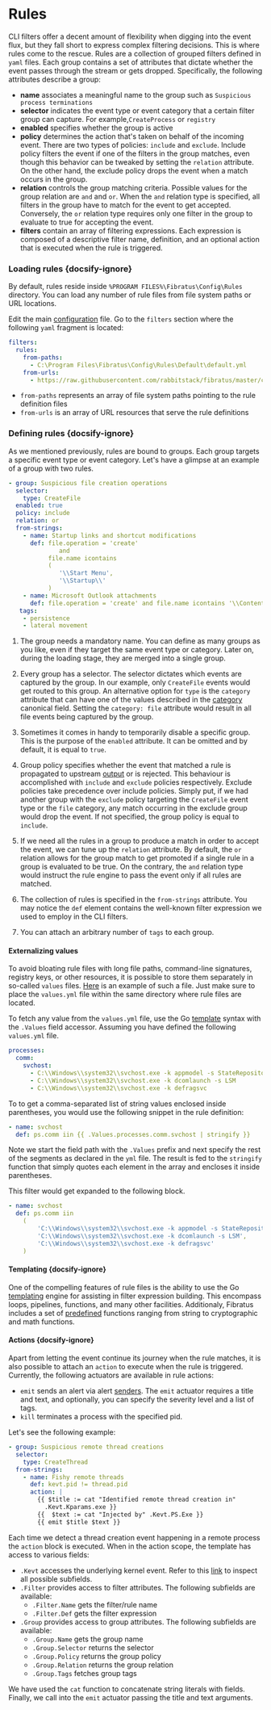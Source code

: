 # Rules

CLI filters offer a decent amount of flexibility when digging into the event flux, but they fall short to express complex filtering decisions. This is where rules come to the rescue. Rules are a collection of grouped filters defined in `yaml` files. Each group contains a set of attributes that dictate whether the event passes through the stream or gets dropped. Specifically, the following attributes describe a group:

- **name** associates a meaningful name to the group such as `Suspicious process terminations`
- **selector** indicates the event type or event category that a certain filter group can capture. For example,`CreateProcess` or `registry`
- **enabled** specifies whether the group is active
- **policy** determines the action that's taken on behalf of the incoming event. There are two types of policies: `include` and `exclude`. Include policy filters the event if one of the filters in the group matches, even though this behavior can be tweaked by setting the `relation` attribute. On the other hand, the exclude policy drops the event when a match occurs in the group.
- **relation** controls the group matching criteria. Possible values for the group relation are `and` and `or`. When the `and` relation type is specified, all filters in the group have to match for the event to get accepted. Conversely, the `or` relation type requires only one filter in the group to evaluate to true for accepting the event.
- **filters** contain an array of filtering expressions. Each expression is composed of a descriptive filter name, definition, and an optional action that is executed when the rule is triggered.

### Loading rules {docsify-ignore}

By default, rules reside inside `%PROGRAM FILES%\Fibratus\Config\Rules` directory. You can load any number of rule files from file system paths or URL locations.

Edit the main [configuration](/setup/configuration?id=files) file. Go to the `filters` section where the following `yaml` fragment is located:

```yaml
filters:
  rules:
    from-paths:
      - C:\Program Files\Fibratus\Config\Rules\Default\default.yml
    from-urls:
      - https://raw.githubusercontent.com/rabbitstack/fibratus/master/configs/rules/default/default.yml
```

- `from-paths` represents an array of file system paths pointing to the rule definition files
- `from-urls` is an array of URL resources that serve the rule definitions

### Defining rules {docsify-ignore}

As we mentioned previously, rules are bound to groups. Each group targets a specific event type or event category. Let's have a glimpse at an example of a group with two rules.

```yaml
- group: Suspicious file creation operations                               
  selector:
    type: CreateFile
  enabled: true
  policy: include
  relation: or
  from-strings:
    - name: Startup links and shortcut modifications
      def: file.operation = 'create'
              and
           file.name icontains
           (
              '\\Start Menu',
              '\\Startup\\'
           )
    - name: Microsoft Outlook attachments
      def: file.operation = 'create' and file.name icontains '\\Content.Outlook\\'
   tags:
    - persistence
    - lateral movement
```

1. The group needs a mandatory name. You can define as many groups as you like, even if they target the same event type or category. Later on, during the loading stage, they are merged into a single group.

2. Every group has a selector. The selector dictates which events are captured by the group. In our example, only `CreateFile` events would get routed to this group. An alternative option for `type` is the `category` attribute that can have one of the values described in the [category](kevents/anatomy?id=canonical-fields) canonical field. Setting the `category: file` attribute would result in all file events being captured by the group.

3. Sometimes it comes in handy to temporarily disable a specific group. This is the purpose of the `enabled` attribute. It can be omitted and by default, it is equal to `true`.

4. Group policy specifies whether the event that matched a rule is propagated to upstream [output](/outputs/introduction) or  is rejected. This behaviour is accomplished with `include` and `exclude` policies respectively. Exclude policies take precedence over include policies. Simply put, if we had another group with the `exclude` policy targeting the `CreateFile` event type or the `file` category, any match occurring in the exclude group would drop the event. If not specified, the group policy is equal to `include`.

5. If we need all the rules in a group to produce a match in order to accept the event, we can tune up the `relation` attribute. By default, the `or` relation allows for the group match to get promoted if a single rule in a group is evaluated to be true. On the contrary, the `and` relation type would instruct the rule engine to pass the event only if all rules are matched.

6. The collection of rules is specified in the `from-strings` attribute. You may notice the `def` element contains the well-known filter expression we used to employ in the CLI filters.

7. You can attach an arbitrary number of `tags` to each group.

#### Externalizing values

To avoid bloating rule files with long file paths, command-line signatures, registry keys, or other resources, it is possible to store them separately in so-called `values` files. [Here](https://github.com/rabbitstack/fibratus/blob/master/configs/rules/default/values.yml) is an example of such a file. Just make sure to place the `values.yml` file within the same directory where rule files are located.

To fetch any value from the `values.yml` file, use the Go [template](https://pkg.go.dev/text/template) syntax with the `.Values` field accessor. Assuming you have defined the following `values.yml` file. 

```yaml
processes:
  comm:
    svchost:
      - C:\\Windows\\system32\\svchost.exe -k appmodel -s StateRepository
      - C:\\Windows\\system32\\svchost.exe -k dcomlaunch -s LSM
      - C:\\Windows\\system32\\svchost.exe -k defragsvc
```

To to get a comma-separated list of string values enclosed inside parentheses, you would use the following snippet in the rule definition:

```yaml
- name: svchost
  def: ps.comm iin {{ .Values.processes.comm.svchost | stringify }}
```

Note we start the field path with the `.Values` prefix and next specify the rest of the segments as declared in the `yml` file. The result is fed to the `stringify` function that simply quotes  each element in the array and encloses it inside parentheses.

This filter would get expanded to the following block.

```yaml
- name: svchost
  def: ps.comm iin 
    (
        'C:\\Windows\\system32\\svchost.exe -k appmodel -s StateRepository', 
        'C:\\Windows\\system32\\svchost.exe -k dcomlaunch -s LSM', 
        'C:\\Windows\\system32\\svchost.exe -k defragsvc'
    )
```


#### Templating {docsify-ignore}

One of the compelling features of rule files is the ability to use the Go [templating](https://pkg.go.dev/text/template) engine for assisting in filter expression building. This encompass loops, pipelines, functions, and many other facilities. Additionaly, Fibratus includes a set of [predefined](http://masterminds.github.io/sprig/) functions ranging from string to cryptographic and math functions.

#### Actions {docsify-ignore}

Apart from letting the event continue its journey when the rule matches, it is also possible to attach an `action` to execute when the rule is triggered. Currently, the following actuators are available in rule actions:

- `emit` sends an alert via alert [senders](/alerts/senders). The `emit` actuator requires a title and text, and optionally, you can specify the severity level and a list of tags.
- `kill` terminates a process with the specified pid.

Let's see the following example:

```yaml
- group: Suspicious remote thread creations
  selector:
    type: CreateThread
  from-strings:
    - name: Fishy remote threads
      def: kevt.pid != thread.pid
      action: |
        {{ $title := cat "Identified remote thread creation in"
          .Kevt.Kparams.exe }}
        {{  $text := cat "Injected by" .Kevt.PS.Exe }}
        {{ emit $title $text }}
```

Each time we detect a thread creation event happening in a remote process the `action` block is executed. When in the action scope, the template has access to various fields:

- `.Kevt` accesses the underlying kernel event. Refer to this [link](https://github.com/rabbitstack/fibratus/blob/83cd37820b208846809f82b19e857bff6f4eb415/pkg/kevent/kevent.go#L55) to inspect all possible subfields.
- `.Filter` provides access to filter attributes. The following subfields are available:
    - `.Filter.Name` gets the filter/rule name
    - `.Filter.Def` gets the filter expression
- `.Group` provides access to group attributes. The following subfields are available:
    - `.Group.Name` gets the group name
    - `.Group.Selector` returns the selector
    - `.Group.Policy` returns the group policy
    - `.Group.Relation` returns the group relation
    - `.Group.Tags` fetches group tags

We have used the `cat` function to concatenate string literals with fields. Finally, we call into the `emit` actuator passing the title and text arguments.